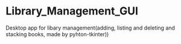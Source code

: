 # Library_Management_GUI
Desktop app for libary management(adding, listing and deleting and stacking books, made by pyhton-tkinter))
